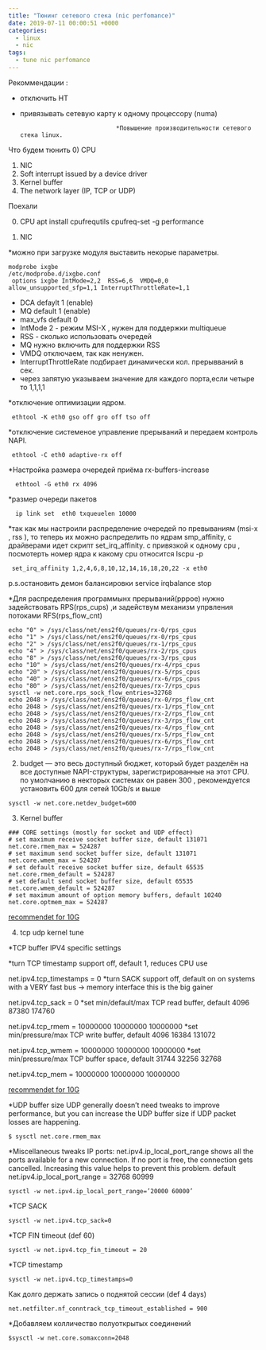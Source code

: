 ```yaml
---
title: "Тюнинг сетевого стека (nic perfomance)"
date: 2019-07-11 00:00:51 +0000
categories:
  - linux
  - nic
tags:
  - tune nic perfomance
---
```



Рекоммендации :
 - отключить HT
 - привязывать сетевую карту к одному процессору (numa) 
 
                                  *Повышение производительности сетевого стека linux.

 Что будем тюнить
0)    CPU 
1)    NIC
2)    Soft interrupt issued by a device driver
3)    Kernel buffer
4)    The network layer (IP, TCP or UDP)

Поехали

0) CPU 
 apt install cpufrequtils
 cpufreq-set -g performance

1) NIC 

*можно при загрузке модуля выставить некорые параметры. 

```
modprobe ixgbe
/etc/modprobe.d/ixgbe.conf 
 options ixgbe IntMode=2,2  RSS=6,6  VMDQ=0,0 allow_unsupported_sfp=1,1 InterruptThrottleRate=1,1
```
  - DCA defaylt 1 (enable)
  - MQ default 1  (enable)
  - max_vfs  default 0 
  - IntMode 2  - режим MSI-X , нужен для поддержки multiqueue
  - RSS       - сколько использовать очередей 
  - MQ нужно включить для поддержки RSS
  - VMDQ отключаем, так как ненужен.
  - InterruptThrottleRate подбирает динамически  кол. прерывваний  в сек.
  - через запятую указываем значение для каждого порта,если четыре то 1,1,1,1
  
 *отключение оптимизации ядром.
 ```
  ethtool -K eth0 gso off gro off tso off
```
 *отключение системеное управление прерываний и передаем контроль NAPI.
``` 
 ethtool -C eth0 adaptive-rx off
```
 *Настройка размера очередей приёма rx-buffers-increase
```
  ethtool -G eth0 rx 4096
```
 *размер очереди пакетов
```
  ip link set  eth0 txqueuelen 10000
 ```
 
  *так как мы настроили распределение очередей по превываниям (msi-x , rss ), то теперь их можно распределить по ядрам
 smp_affinity, c драйверами идет скрипт set_irq_affinity.  с привязкой к одному cpu , посмотерть номер ядра к какому cpu относится lscpu -p
 ```
  set_irq_affinity 1,2,4,6,8,10,12,14,16,18,20,22 -x eth0  
 ```
 p.s.остановить демон балансировки service irqbalance stop
 
 
 *Для распределения программынх прерываний(pppoe) нужно задействовать RPS(rps_cups) ,и задействум механизм упрвления потоками RFS(rps_flow_cnt)
 
```
echo "0" > /sys/class/net/ens2f0/queues/rx-0/rps_cpus
echo "1" > /sys/class/net/ens2f0/queues/rx-0/rps_cpus
echo "2" > /sys/class/net/ens2f0/queues/rx-1/rps_cpus
echo "4" > /sys/class/net/ens2f0/queues/rx-2/rps_cpus
echo "8" > /sys/class/net/ens2f0/queues/rx-3/rps_cpus
echo "10" > /sys/class/net/ens2f0/queues/rx-4/rps_cpus
echo "20" > /sys/class/net/ens2f0/queues/rx-5/rps_cpus
echo "40" > /sys/class/net/ens2f0/queues/rx-6/rps_cpus
echo "80" > /sys/class/net/ens2f0/queues/rx-7/rps_cpus
sysctl -w net.core.rps_sock_flow_entries=32768
echo 2048 > /sys/class/net/ens2f0/queues/rx-0/rps_flow_cnt
echo 2048 > /sys/class/net/ens2f0/queues/rx-1/rps_flow_cnt
echo 2048 > /sys/class/net/ens2f0/queues/rx-2/rps_flow_cnt
echo 2048 > /sys/class/net/ens2f0/queues/rx-3/rps_flow_cnt
echo 2048 > /sys/class/net/ens2f0/queues/rx-4/rps_flow_cnt
echo 2048 > /sys/class/net/ens2f0/queues/rx-5/rps_flow_cnt
echo 2048 > /sys/class/net/ens2f0/queues/rx-6/rps_flow_cnt
echo 2048 > /sys/class/net/ens2f0/queues/rx-7/rps_flow_cnt
```
 
  2)   budget — это весь доступный бюджет, который будет разделён на все доступные NAPI-структуры, зарегистрированные на этот CPU. 
   по умолчанию в некторых системах он равен 300 , рекомендуется установить 600 для сетей 10Gb/s и выше
   ```
   sysctl -w net.core.netdev_budget=600
  ```
  3) Kernel buffer  
  ```
### CORE settings (mostly for socket and UDP effect)
# set maximum receive socket buffer size, default 131071 
net.core.rmem_max = 524287 
# set maximum send socket buffer size, default 131071
net.core.wmem_max = 524287 
# set default receive socket buffer size, default 65535
net.core.rmem_default = 524287 
# set default send socket buffer size, default 65535
net.core.wmem_default = 524287 
# set maximum amount of option memory buffers, default 10240
net.core.optmem_max = 524287 
```
 [recommendet for 10G](https://downloadmirror.intel.com/5874/eng/README.txt)
 
 4) tcp udp kernel tune
 
 *TCP buffer
 IPV4 specific settings
 
 *turn TCP timestamp support off, default 1, reduces CPU use
 
net.ipv4.tcp_timestamps = 0 
 *turn SACK support off, default on
  on systems with a VERY fast bus -> memory interface this is the big gainer

net.ipv4.tcp_sack = 0 
 *set min/default/max TCP read buffer, default 4096 87380 174760

net.ipv4.tcp_rmem = 10000000 10000000 10000000 
 *set min/pressure/max TCP write buffer, default 4096 16384 131072

net.ipv4.tcp_wmem = 10000000 10000000 10000000 
 *set min/pressure/max TCP buffer space, default 31744 32256 32768

net.ipv4.tcp_mem = 10000000 10000000 10000000 

[recommendet for 10G](https://downloadmirror.intel.com/5874/eng/README.txt)

*UDP buffer size
UDP generally doesn’t need tweaks to improve performance, but you can increase the UDP buffer size if UDP packet losses are happening.
```
$ sysctl net.core.rmem_max
```

*Miscellaneous tweaks
IP ports: net.ipv4.ip_local_port_range shows all the ports available for a new connection. If no port is free, the connection gets cancelled. Increasing this value helps to prevent this problem.
default net.ipv4.ip_local_port_range = 32768	60999

```
sysctl -w net.ipv4.ip_local_port_range=’20000 60000’
```

*TCP SACK
```
sysctl -w net.ipv4.tcp_sack=0
```

*TCP FIN timeout  (def 60)
```
sysctl -w net.ipv4.tcp_fin_timeout = 20
```

*TCP timestamp

```
sysctl -w net.ipv4.tcp_timestamps=0
```
Как долго держать запись о поднятой сессии (def 4 days)
```
net.netfilter.nf_conntrack_tcp_timeout_established = 900
```

*Добавляем колличество полуоткрытых соединений 

```
$sysctl -w net.core.somaxconn=2048
```

